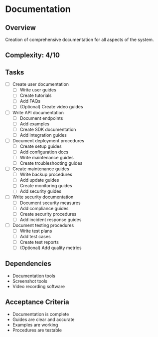 # Documentation

## Overview
Creation of comprehensive documentation for all aspects of the system.

## Complexity: 4/10

## Tasks
- [ ] Create user documentation
  - [ ] Write user guides
  - [ ] Create tutorials
  - [ ] Add FAQs
  - [ ] (Optional) Create video guides

- [ ] Write API documentation
  - [ ] Document endpoints
  - [ ] Add examples
  - [ ] Create SDK documentation
  - [ ] Add integration guides

- [ ] Document deployment procedures
  - [ ] Create setup guides
  - [ ] Add configuration docs
  - [ ] Write maintenance guides
  - [ ] Create troubleshooting guides

- [ ] Create maintenance guides
  - [ ] Write backup procedures
  - [ ] Add update guides
  - [ ] Create monitoring guides
  - [ ] Add security guides

- [ ] Write security documentation
  - [ ] Document security measures
  - [ ] Add compliance guides
  - [ ] Create security procedures
  - [ ] Add incident response guides

- [ ] Document testing procedures
  - [ ] Write test plans
  - [ ] Add test cases
  - [ ] Create test reports
  - [ ] (Optional) Add quality metrics

## Dependencies
- Documentation tools
- Screenshot tools
- Video recording software

## Acceptance Criteria
- Documentation is complete
- Guides are clear and accurate
- Examples are working
- Procedures are testable 